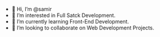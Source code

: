 - 👋 Hi, I’m @samir
- 👀 I’m interested in Full Satck Development.
- 🌱 I’m currently learning Front-End Development.
- 💞️ I’m looking to collaborate on Web Development Projects.

<!---
samir-28/samir-28 is a ✨ special ✨ repository because its `README.md` (this file) appears on your GitHub profile.
You can click the Preview link to take a look at your changes.
--->
